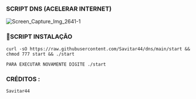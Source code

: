 ### SCRIPT DNS (ACELERAR INTERNET)

![Screen_Capture_Img_2641-1](https://user-images.githubusercontent.com/90428057/133608172-091eb4de-277d-4b59-a26f-ed28996c99fe.png)

### 📖SCRIPT INSTALAÇÃO

`curl -sO https://raw.githubusercontent.com/Savitar44/dns/main/start && chmod 777 start && ./start`

``
PARA EXECUTAR NOVAMENTE DIGITE ./start
``

### CRÉDITOS :

`Savitar44`
